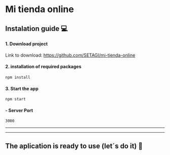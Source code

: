# Mi tienda online

## Instalation guide 💻

#### 1. Download project

Link to download: https://github.com/SETAGI/mi-tienda-online

#### 2. installation of required packages

`npm install`

#### 3. Start the app

`npm start`

#### - Server Port

`3000`

---

---

## The aplication is ready to use (let´s do it) 🚀